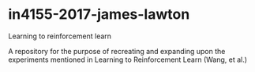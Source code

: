 # in4155-2017-james-lawton
Learning to reinforcement learn

A repository for the purpose of recreating and expanding upon the  experiments mentioned in Learning to Reinforcement Learn (Wang, et al.)
